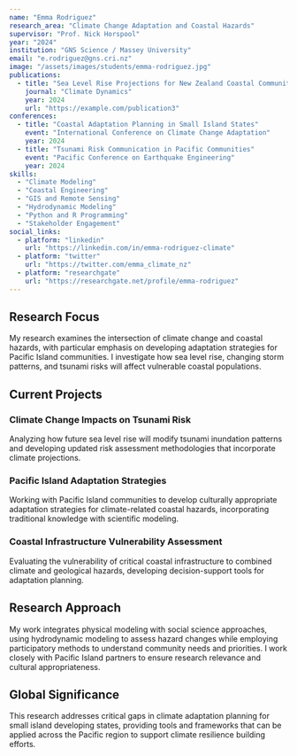 ```yaml
---
name: "Emma Rodriguez"
research_area: "Climate Change Adaptation and Coastal Hazards"
supervisor: "Prof. Nick Horspool"
year: "2024"
institution: "GNS Science / Massey University"
email: "e.rodriguez@gns.cri.nz"
image: "/assets/images/students/emma-rodriguez.jpg"
publications:
  - title: "Sea Level Rise Projections for New Zealand Coastal Communities"
    journal: "Climate Dynamics"
    year: 2024
    url: "https://example.com/publication3"
conferences:
  - title: "Coastal Adaptation Planning in Small Island States"
    event: "International Conference on Climate Change Adaptation"
    year: 2024
  - title: "Tsunami Risk Communication in Pacific Communities"
    event: "Pacific Conference on Earthquake Engineering"
    year: 2024
skills:
  - "Climate Modeling"
  - "Coastal Engineering"
  - "GIS and Remote Sensing"
  - "Hydrodynamic Modeling"
  - "Python and R Programming"
  - "Stakeholder Engagement"
social_links:
  - platform: "linkedin"
    url: "https://linkedin.com/in/emma-rodriguez-climate"
  - platform: "twitter"
    url: "https://twitter.com/emma_climate_nz"
  - platform: "researchgate"
    url: "https://researchgate.net/profile/emma-rodriguez"
---
```


## Research Focus

My research examines the intersection of climate change and coastal hazards, with particular emphasis on developing adaptation strategies for Pacific Island communities. I investigate how sea level rise, changing storm patterns, and tsunami risks will affect vulnerable coastal populations.

## Current Projects

### Climate Change Impacts on Tsunami Risk
Analyzing how future sea level rise will modify tsunami inundation patterns and developing updated risk assessment methodologies that incorporate climate projections.

### Pacific Island Adaptation Strategies
Working with Pacific Island communities to develop culturally appropriate adaptation strategies for climate-related coastal hazards, incorporating traditional knowledge with scientific modeling.

### Coastal Infrastructure Vulnerability Assessment
Evaluating the vulnerability of critical coastal infrastructure to combined climate and geological hazards, developing decision-support tools for adaptation planning.

## Research Approach

My work integrates physical modeling with social science approaches, using hydrodynamic modeling to assess hazard changes while employing participatory methods to understand community needs and priorities. I work closely with Pacific Island partners to ensure research relevance and cultural appropriateness.

## Global Significance

This research addresses critical gaps in climate adaptation planning for small island developing states, providing tools and frameworks that can be applied across the Pacific region to support climate resilience building efforts.
